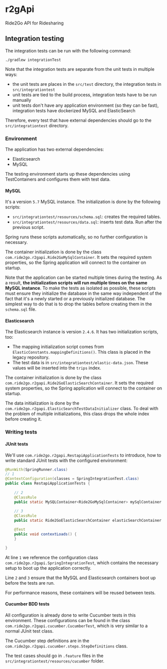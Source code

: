 # r2gApi
Ride2Go API for Ridesharing

## Integration testing

The integration tests can be run with the following command:

```shell script
./gradlew integrationTest
```

Note that the integration tests are separate from the unit tests in multiple ways:
- the unit tests are places in the `src/test` directory, the integration tests in `src/integrationtest`
- unit tests are tied to the build process, integration tests have to be run manually
- unit tests don't have any application environment (so they can be fast), integration tests have
dockerized MySQL and ElasticSearch

Therefore, every test that have external dependencies should go to the `src/integrationtest` directory.

### Environment

The application has two external dependencies:
- Elasticsearch
- MySQL

The testing environment starts up these dependencies using TestContainers and configures them with test
data.

#### MySQL

It's a version `5.7` MySQL instance. The initialization is done by the following scripts:
- `src/integrationtest/resources/schema.sql`: creates the required tables.
- `src/integrationtest/resources/data.sql`: inserts test data. Run after the previous script.

Spring runs these scripts automatically, so no further configuration is necessary.

The container initialization is done by the class `com.ride2go.r2gapi.Ride2GoMySqlContainer`. It sets
the required system properties, so the Spring application will connect to the container on startup.

Note that the application can be started multiple times during the testing. As a result, **the
initialization scripts will run multiple times on the same MySQL instance**. To make the tests as
isolated as possible, these scripts must ensure they initialize the database in the same way independent
of the fact that it's a newly started or a previously initialized database. The simplest way to do that
is to drop the tables before creating them in the `schema.sql` file.

#### Elasticsearch

The Elasticsearch instance is version `2.4.6`. It has two initialization scripts, too:
- The mapping initialization script comes from `ElasticConstants.mappingDefinitions()`. This class is
placed in the legacy repository.
- The test data is in `src/integrationtest/elastic-data.json`. These values will be inserted into the
`trips` index.

The container initialization is done by the class `com.ride2go.r2gapi.Ride2GoElasticSearchContainer`.
It sets the required system properties, so the Spring application will connect to the container on startup.

The data initialization is done by the `com.ride2go.r2gapi.ElasticSearchTestDataInitializer` class. To
deal with the problem of multiple initializations, this class drops the whole index before creating it.

### Writing tests

#### JUnit tests

We'll use `com.ride2go.r2gapi.RestapiApplicationTests` to introduce, how to write standard JUnit tests
with the configured environment:

```java
@RunWith(SpringRunner.class)
// 1
@ContextConfiguration(classes = SpringIntegrationTest.class)
public class RestapiApplicationTests {
    
    // 2
    @ClassRule
    public static MySQLContainer<Ride2GoMySqlContainer> mySqlContainer = Ride2GoMySqlContainer.getInstance();
    
    // 3
    @ClassRule
    public static Ride2GoElasticSearchContainer elasticSearchContainer = Ride2GoElasticSearchContainer.getInstance();

    @Test
    public void contextLoads() {
    }

}
```

At line `1` we reference the configuration class `com.ride2go.r2gapi.SpringIntegrationTest`, which
contains the necessary setup to boot up the application correctly.

Line `2` and `3` ensure that the MySQL and Elasticsearch containers boot up before the tests are run.

For performance reasons, these containers will be reused between tests.

#### Cucumber BDD tests

All configuration is already done to write Cucumber tests in this environment. These configurations can
be found in the class `com.ride2go.r2gapi.cucumber.CucumberTest`, which is very similar to a normal
JUnit test class.

The Cucumber step definitions are in the `com.ride2go.r2gapi.cucumber.steps.StepDefinitions` class.

The test cases should go in `.feature` files in the `src/integrationtest/resources/cucumber` folder.
